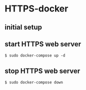 # HTTPS-docker

## initial setup

## start HTTPS web server

    $ sudo docker-compose up -d

## stop HTTPS web server

    $ sudo docker-compose down